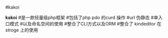 #kakoi

__kakoi__
#是一款轻量级php框架
#包括了php pdo 的curd 操作
#url 伪静态
#单入口模式
#以及命名空间的使用
#整合了CLI方式以及ORM
#整合了 kindeditor 在stroge 上的使用
